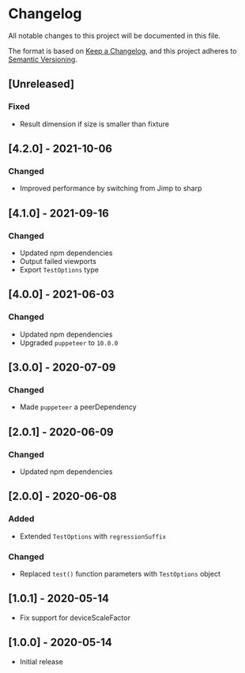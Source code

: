 # Changelog

All notable changes to this project will be documented in this file.

The format is based on [Keep a Changelog](https://keepachangelog.com/en/1.0.0/), and this project adheres to [Semantic Versioning](https://semver.org/spec/v2.0.0.html).

## [Unreleased]

### Fixed

- Result dimension if size is smaller than fixture

## [4.2.0] - 2021-10-06

### Changed

- Improved performance by switching from Jimp to sharp

## [4.1.0] - 2021-09-16

### Changed

- Updated npm dependencies
- Output failed viewports
- Export `TestOptions` type

## [4.0.0] - 2021-06-03

### Changed

- Updated npm dependencies
- Upgraded `puppeteer` to `10.0.0`

## [3.0.0] - 2020-07-09

### Changed

- Made `puppeteer` a peerDependency

## [2.0.1] - 2020-06-09

### Changed

- Updated npm dependencies

## [2.0.0] - 2020-06-08

### Added

- Extended `TestOptions` with `regressionSuffix`

### Changed

- Replaced `test()` function parameters with `TestOptions` object

## [1.0.1] - 2020-05-14

- Fix support for deviceScaleFactor

## [1.0.0] - 2020-05-14

- Initial release
